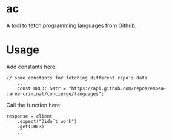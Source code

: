 # ac
A tool to fetch programming languages from Github.

# Usage
Add constants here:

    // some constants for fetching different repo's data
        ...
        const URL3: &str = "https://api.github.com/repos/empea-careercriminal/concierge/languages";

Call the function here:

    response = client
        .expect("Didn´t work")
        .get(URL3)
        ...
